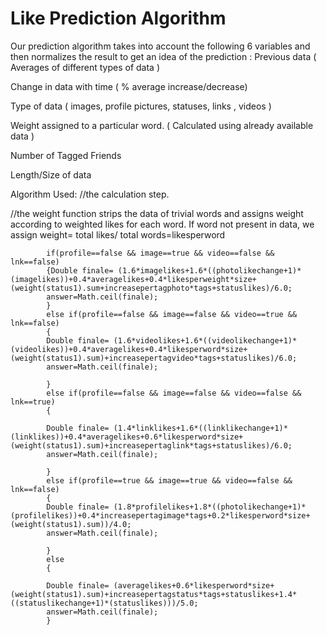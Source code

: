 # Like Prediction Algorithm

Our prediction algorithm takes into account the following 6 variables and then normalizes the result to get an idea of the prediction :
Previous data ( Averages of different types of data )

Change in data with time ( % average increase/decrease)

Type of data ( images, profile pictures, statuses, links , videos )

Weight assigned to a particular word. ( Calculated using already available data )

Number of Tagged Friends 

Length/Size of data

Algorithm Used:
//the calculation step.

//the weight function strips the data of trivial words and assigns weight according to weighted likes for each word. If word not present in data, we assign weight= total likes/ total words=likesperword

            if(profile==false && image==true && video==false && lnk==false)
            {Double finale= (1.6*imagelikes+1.6*((photolikechange+1)*(imagelikes))+0.4*averagelikes+0.4*likesperweight*size+(weight(status1).sum+increasepertagphoto*tags+statuslikes)/6.0;
            answer=Math.ceil(finale);
            }
            else if(profile==false && image==false && video==true && lnk==false)
            {
            Double finale= (1.6*videolikes+1.6*((videolikechange+1)*(videolikes))+0.4*averagelikes+0.4*likesperword*size+(weight(status1).sum)+increasepertagvideo*tags+statuslikes)/6.0;
            answer=Math.ceil(finale);

            }
            else if(profile==false && image==false && video==false && lnk==true)
            {

            Double finale= (1.4*linklikes+1.6*((linklikechange+1)*(linklikes))+0.4*averagelikes+0.6*likesperword*size+(weight(status1).sum)+increasepertaglink*tags+statuslikes)/6.0;
            answer=Math.ceil(finale);

            }
            else if(profile==true && image==true && video==false && lnk==false)
            {
            Double finale= (1.8*profilelikes+1.8*((photolikechange+1)*(profilelikes))+0.4*increasepertagimage*tags+0.2*likesperword*size+(weight(status1).sum))/4.0;
            answer=Math.ceil(finale);

            }
            else
            {

            Double finale= (averagelikes+0.6*likesperword*size+(weight(status1).sum)+increasepertagstatus*tags+statuslikes+1.4*((statuslikechange+1)*(statuslikes)))/5.0;
            answer=Math.ceil(finale);
            }
